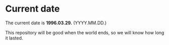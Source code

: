 # Current date

The current date is **1996.03.29.** (YYYY.MM.DD.)

This repository will be good when the world ends, so we will know how long it lasted.